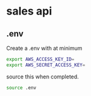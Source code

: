 # sales api

## .env

Create a .env with at minimum

```bash
export AWS_ACCESS_KEY_ID=
export AWS_SECRET_ACCESS_KEY=
```

source this when completed.

```bash
source .env
```